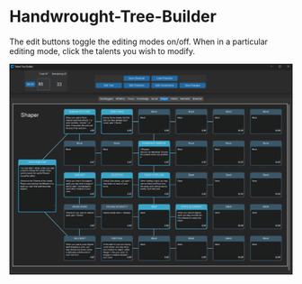 ﻿# Handwrought-Tree-Builder

The edit buttons toggle the editing modes on/off. When in a particular editing mode, click the talents you wish to modify.

![Shaper Tree](https://github.com/Phopium/Handwrought-Tree-Builder/blob/main/Screenshot-Tree.png)
